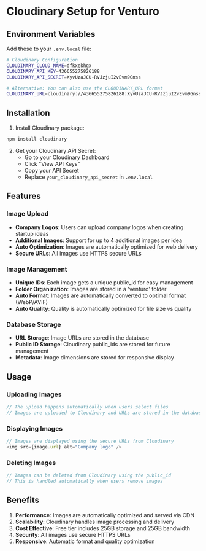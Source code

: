# Cloudinary Setup for Venturo

## Environment Variables

Add these to your `.env.local` file:

```bash
# Cloudinary Configuration
CLOUDINARY_CLOUD_NAME=dfkxekhgx
CLOUDINARY_API_KEY=436655275826188
CLOUDINARY_API_SECRET=XyvUzaJCU-RVJzjuI2vEvm9Gnss

# Alternative: You can also use the CLOUDINARY_URL format
CLOUDINARY_URL=cloudinary://436655275826188:XyvUzaJCU-RVJzjuI2vEvm9Gnss@dfkxekhgx
```

## Installation

1. Install Cloudinary package:
```bash
npm install cloudinary
```

2. Get your Cloudinary API Secret:
   - Go to your Cloudinary Dashboard
   - Click "View API Keys" 
   - Copy your API Secret
   - Replace `your_cloudinary_api_secret` in `.env.local`

## Features

### Image Upload
- **Company Logos**: Users can upload company logos when creating startup ideas
- **Additional Images**: Support for up to 4 additional images per idea
- **Auto Optimization**: Images are automatically optimized for web delivery
- **Secure URLs**: All images use HTTPS secure URLs

### Image Management
- **Unique IDs**: Each image gets a unique public_id for easy management
- **Folder Organization**: Images are stored in a 'venturo' folder
- **Auto Format**: Images are automatically converted to optimal format (WebP/AVIF)
- **Auto Quality**: Quality is automatically optimized for file size vs quality

### Database Storage
- **URL Storage**: Image URLs are stored in the database
- **Public ID Storage**: Cloudinary public_ids are stored for future management
- **Metadata**: Image dimensions are stored for responsive display

## Usage

### Uploading Images
```javascript
// The upload happens automatically when users select files
// Images are uploaded to Cloudinary and URLs are stored in the database
```

### Displaying Images
```javascript
// Images are displayed using the secure URLs from Cloudinary
<img src={image.url} alt="Company logo" />
```

### Deleting Images
```javascript
// Images can be deleted from Cloudinary using the public_id
// This is handled automatically when users remove images
```

## Benefits

1. **Performance**: Images are automatically optimized and served via CDN
2. **Scalability**: Cloudinary handles image processing and delivery
3. **Cost Effective**: Free tier includes 25GB storage and 25GB bandwidth
4. **Security**: All images use secure HTTPS URLs
5. **Responsive**: Automatic format and quality optimization

